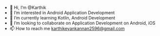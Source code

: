 - 👋 Hi, I’m @Karthik
- 👀 I’m interested in Android Application Development
- 🌱 I’m currently learning Kotlin, Android Development
- 💞️ I’m looking to collaborate on Application Development on Android, iOS
- 📫 How to reach me karthikeyankannan2596@gmail.com

<!---
Karthimak/Karthimak is a ✨ special ✨ repository because its `README.md` (this file) appears on your GitHub profile.
You can click the Preview link to take a look at your changes.
--->

